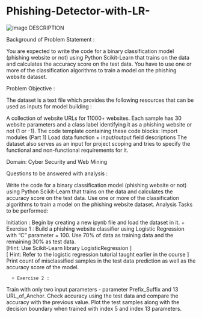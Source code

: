 # Phishing-Detector-with-LR-
![image](https://user-images.githubusercontent.com/104493750/180500421-65540d32-d36f-4959-8346-3c540054a6c0.png)
DESCRIPTION

Background of Problem Statement :

You are expected to write the code for a binary classification model (phishing website or not) using Python Scikit-Learn that trains on the data and calculates the accuracy score on the test data. You have to use one or more of the classification algorithms to train a model on the phishing website dataset.

Problem Objective :

The dataset is a text file which provides the following resources that can be used as inputs for model building :

 A collection of website URLs for 11000+ websites. Each sample has 30 website parameters and a class label identifying it as a phishing website or not (1 or -1).
The code template containing these code blocks:
Import modules (Part 1)
Load data function + input/output field descriptions
The dataset also serves as an input for project scoping and tries to specify the functional and non-functional requirements for it.

Domain: Cyber Security and Web Mining

Questions to be answered with analysis :

Write the code for a binary classification model (phishing website or not) using Python Scikit-Learn that trains on the data and calculates the accuracy score on the test data.
Use one or more of the classification algorithms to train a model on the phishing website dataset.
Analysis Tasks to be performed:

Initiation :
Begin by creating a new ipynb file and load the dataset in it.
      + Exercise 1 :
Build a phishing website classifier using Logistic Regression with “C” parameter = 100. 
Use 70% of data as training data and the remaining 30% as test data.                                                                                        
[Hint: Use Scikit-Learn library LogisticRegression ]                                                                                                                                                                                                   
[ Hint: Refer to the logistic regression tutorial taught earlier in the course ]
Print count of misclassified samples in the test data prediction as well as the accuracy score of the model. 
 

      + Exercise 2 :
Train with only two input parameters - parameter Prefix_Suffix and 13 URL_of_Anchor.
Check accuracy using the test data and compare the accuracy with the previous value.
Plot the test samples along with the decision boundary when trained with index 5 and index 13 parameters.
